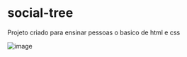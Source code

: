 # social-tree
Projeto criado para ensinar pessoas o basico de html e css

![image](https://user-images.githubusercontent.com/82914908/158889110-65a56864-5730-4e05-bdee-40728cedc722.png)
